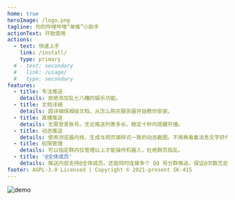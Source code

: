 ```yaml
---
home: true
heroImage: /logo.png
tagline: 你的哔哩哔哩“单推”小助手
actionText: 开始使用
actions:
  - text: 快速上手
    link: /install/
    type: primary
  # - text: secondary
  #   link: /usage/
  #   type: secondary
features:
  - title: 专注推送
    details: 拒绝添加乱七八糟的娱乐功能。
  - title: 文档详细
    details: 超详细保姆级文档，从怎么购买服务器开始教你安装。
  - title: 直播推送
    details: 无需登录账号。无论推送列表多长，稳定十秒内提醒开播。
  - title: 动态推送
    details: 使用浏览器内核，生成与网页端样式一致的动态截图。不用再看着消息文字挤作一团。
  - title: 权限管理
    details: 可以指定群内仅管理以上才能操作机器人，杜绝群员捣乱。
  - title: '@全体成员'
    details: 推送内容支持@全体成员。还能同时连接多个 QQ 号分群推送，保证@次数充足。
footer: AGPL-3.0 Licensed | Copyright © 2021-present SK-415
---
```


![demo](/demo.png)